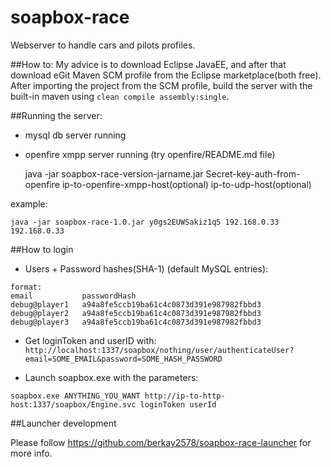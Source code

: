 # soapbox-race

Webserver to handle cars and pilots profiles.

##How to:
My advice is to download Eclipse JavaEE, and after that download eGit Maven SCM profile from the Eclipse marketplace(both free). After importing the project from the SCM profile, build the server with the built-in maven using `clean compile assembly:single`.

##Running the server:

- mysql db server running
- openfire xmpp server running (try openfire/README.md file)

    java -jar soapbox-race-version-jarname.jar Secret-key-auth-from-openfire ip-to-openfire-xmpp-host(optional) ip-to-udp-host(optional)
    
example:

    java -jar soapbox-race-1.0.jar y0gs2EUWSakiz1q5 192.168.0.33 192.168.0.33

##How to login

- Users + Password hashes(SHA-1) (default MySQL entries):
```
format:
email           passwordHash
debug@player1	a94a8fe5ccb19ba61c4c0873d391e987982fbbd3
debug@player2	a94a8fe5ccb19ba61c4c0873d391e987982fbbd3
debug@player3	a94a8fe5ccb19ba61c4c0873d391e987982fbbd3
```

- Get loginToken and userID with:
`http://localhost:1337/soapbox/nothing/user/authenticateUser?email=SOME_EMAIL&password=SOME_HASH_PASSWORD`

- Launch soapbox.exe with the parameters: 

`soapbox.exe ANYTHING_YOU_WANT http://ip-to-http-host:1337/soapbox/Engine.svc loginToken userId`
    
##Launcher development

Please follow https://github.com/berkay2578/soapbox-race-launcher for more info.
